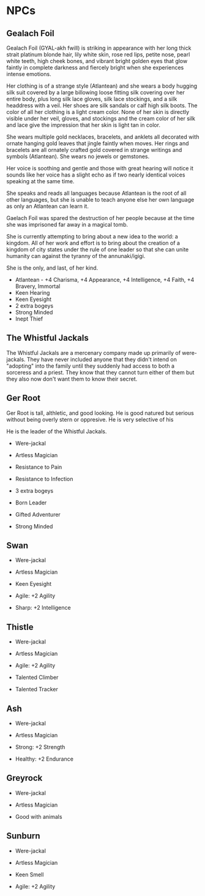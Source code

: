 # NPCs

## Gealach Foil

Gealach Foil (GYAL-akh fwill) is striking in appearance with her long thick strait platinum blonde hair, lily white skin, rose red lips, petite nose, pearl white teeth, high cheek bones, and vibrant bright golden eyes that glow faintly in complete darkness and fiercely bright when she experiences intense emotions.

Her clothing is of a strange style (Atlantean) and she wears a body hugging silk suit covered by a large billowing loose fitting silk covering over her entire body, plus long silk lace gloves, silk lace stockings, and a silk headdress with a veil. Her shoes are silk sandals or calf high silk boots. The color of all her clothing is a light cream color.
None of her skin is directly visible under her veil, gloves, and stockings and the cream color of her silk and lace give the impression that her skin is light tan in color.

She wears multiple gold necklaces, bracelets, and anklets all decorated with ornate hanging gold leaves that jingle faintly when moves. 
Her rings and bracelets are all ornately crafted gold covered in strange writings and symbols (Atlantean).
She wears no jewels or gemstones.

Her voice is soothing and gentle and those with great hearing will notice it sounds like her voice has a slight echo as if two nearly identical voices speaking at the same time.

She speaks and reads all languages because Atlantean is the root of all other languages, but she is unable to teach anyone else her own language as only an Atlantean can learn it.

Gaelach Foil was spared the destruction of her people because at the time she was imprisoned far away in a magical tomb.

She is currently attempting to bring about a new idea to the world: a kingdom. All of her work and effort is to bring about the creation of a kingdom of city states under the rule of one leader so that she can unite humanity can against the tyranny of the annunaki/igigi. 

She is the only, and last, of her kind.

* Atlantean - +4 Charisma, +4 Appearance, +4 Intelligence, +4 Faith, +4 Bravery, Immortal
* Keen Hearing
* Keen Eyesight
* 2 extra bogeys
* Strong Minded
* Inept Thief

## The Whistful Jackals

The Whistful Jackals are a mercenary company made up primarily of were-jackals.
They have never included anyone that they didn't intend on "adopting" into the family until they suddenly had access to both a sorceress and a priest.
They know that they cannot turn either of them but they also now don't want them to know their secret.

## Ger Root

Ger Root is tall, althletic, and good looking. He is good natured but serious without being overly stern or oppresive. He is very selective of his 

He is the leader of the Whistful Jackals.

* Were-jackal
* Artless Magician

* Resistance to Pain
* Resistance to Infection
* 3 extra bogeys
* Born Leader
* Gifted Adventurer
* Strong Minded

## Swan

* Were-jackal
* Artless Magician

* Keen Eyesight
* Agile: +2 Agility
* Sharp: +2 Intelligence

## Thistle

* Were-jackal
* Artless Magician

* Agile: +2 Agility
* Talented Climber
* Talented Tracker

## Ash

* Were-jackal
* Artless Magician

* Strong: +2 Strength
* Healthy: +2 Endurance

## Greyrock

* Were-jackal
* Artless Magician

* Good with animals

## Sunburn

* Were-jackal
* Artless Magician

* Keen Smell
* Agile: +2 Agility
